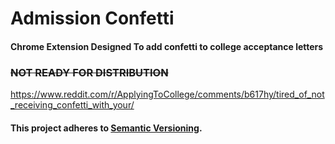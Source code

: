 # Admission Confetti
#### Chrome Extension Designed To add confetti to college acceptance letters

### ~~NOT READY FOR DISTRIBUTION~~
https://www.reddit.com/r/ApplyingToCollege/comments/b617hy/tired_of_not_receiving_confetti_with_your/
#### This project adheres to [Semantic Versioning](http://semver.org/). 
